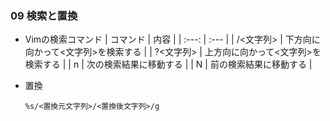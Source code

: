 ### 09 検索と置換
- Vimの検索コマンド
  | コマンド | 内容 |
  | :---: | :--- |
  | /<文字列> | 下方向に向かって<文字列>を検索する |
  | ?<文字列> | 上方向に向かって<文字列>を検索する |
  | n | 次の検索結果に移動する |
  | N | 前の検索結果に移動する |

- 置換
  ```
  %s/<置換元文字列>/<置換後文字列>/g
  ```
